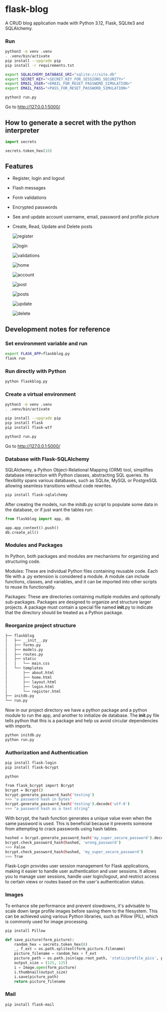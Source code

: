# flask-blog

A CRUD blog application made with Python 3.12, Flask, SQLite3 and SQLAlchemy.

### Run

```bash
python3 -m venv .venv
. .venv/bin/activate
pip install --upgrade pip
pip install -r requirements.txt

export SQLALCHEMY_DATABASE_URI="sqlite:///site.db"
export SECRET_KEY="<SECRET_KEY_FOR_SESSIONS_SECURITY>"
export EMAIL_USER="<EMAIL_FOR_RESET_PASSWORD_SIMULATION>"
export EMAIL_PASS="<PASS_FOR_RESET_PASSWORD_SIMULATION>"

python3 run.py
```

Go to http://127.0.0.1:5000/

## How to generate a secret with the python interpreter

```python
import secrets

secrets.token_hex(16)
```

## Features

- Register, login and logout
- Flash messages
- Form validations
- Encrypted passwords
- See and update account username, email, password and profile picture
- Create, Read, Update and Delete posts
  
    ![register](https://github.com/agustin-chavez/flask-blog/assets/39955956/846797ec-c244-4534-b67f-04c31a8b7e94)
  
    ![login](https://github.com/agustin-chavez/flask-blog/assets/39955956/f6e54f8c-82fb-4d58-a38b-a16cba767303)
  
    ![validations](https://github.com/agustin-chavez/flask-blog/assets/39955956/f6e3ac4f-e347-4f3f-86c1-92524cbc574f)

    ![home](https://github.com/agustin-chavez/flask-blog/assets/39955956/c2463aa0-ce38-494b-9c8f-21f30d258fcf)

    ![account](https://github.com/agustin-chavez/flask-blog/assets/39955956/cd2e5eea-df0a-477e-9952-f3b622dbda95)

    ![post](https://github.com/agustin-chavez/flask-blog/assets/39955956/701f2d72-394f-430b-8dfd-611f8bcb3a66)
  
    ![posts](https://github.com/agustin-chavez/flask-blog/assets/39955956/63eb7081-e7c1-44ef-8a0a-05154ea33a9a)

    ![update](https://github.com/agustin-chavez/flask-blog/assets/39955956/e4347a6a-99eb-427e-a5e9-2027796ece1f)

    ![delete](https://github.com/agustin-chavez/flask-blog/assets/39955956/5843b1e3-0631-4ab8-932d-6c63455fd39c)


## Development notes for reference

### Set environment variable and run

```bash
export FLASK_APP=flaskblog.py
flask run
```

### Run directly with Python

```bash
python flaskblog.py
```

### Create a virtual environment

```bash
python3 -m venv .venv
. .venv/bin/activate

pip install --upgrade pip
pip install Flask
pip install flask-wtf

python3 run.py
```

Go to http://127.0.0.1:5000/

### Database with Flask-SQLAlchemy

SQLAlchemy, a Python Object-Relational Mapping (ORM) tool, simplifies database interaction with Python classes,
abstracting SQL queries. Its flexibility spans various databases, such as SQLite, MySQL or PostgreSQL allowing seamless
transitions without code rewrites.

```bash
pip install flask-sqlalchemy
```

After creating the models, run the initdb.py script to populate some data in the database, or if just want the tables
run:

```python
from flaskblog import app, db

app.app_context().push()
db.create_all()
```

### Modules and Packages

In Python, both packages and modules are mechanisms for organizing and structuring code.

Modules: These are individual Python files containing reusable code. Each file with a .py extension is considered a
module. A module can include functions, classes, and variables, and it can be imported into other scripts to reuse its
functionality.

Packages: These are directories containing multiple modules and optionally sub-packages. Packages are designed to
organize and structure larger projects. A package must contain a special file named __init__.py to indicate that the
directory should be treated as a Python package.

### Reorganize project structure

```bash
├── flaskblog
│   ├── __init__.py
│   ├── forms.py
│   ├── models.py
│   ├── routes.py
│   ├── static
│   │   └── main.css
│   └── templates
│       ├── about.html
│       ├── home.html
│       ├── layout.html
│       ├── login.html
│       └── register.html
├── initdb.py
└── run.py
```

Now in our project directory we have a python package and a python module to run the app, and another to initialize de
database.
The __init__.py file tells python that this is a package and help us avoid circular dependencies with imports.

```bash
python initdb.py
python run.py
```

### Authorization and Authentication

```bash
pip install flask-login
pip install flask-bcrypt

python

from flask_bcrypt import Bcrypt
bcrypt = Bcrypt()
bcrypt.generate_password_hash('testing')
>>> "a password hash in bytes"
bcrypt.generate_password_hash('testing').decode('utf-8')
>>> "a password hash as a text string"
```

With bcrypt, the hash function generates a unique value even when the same password is used. This is beneficial because
it prevents someone from attempting to crack passwords using hash tables.

```bash
hashed = bcrypt.generate_password_hash('my_super_secure_password').decode('utf-8')
bcrypt.check_password_hash(hashed, 'wrong_password')
>>> False
bcrypt.check_password_hash(hashed, 'my_super_secure_password')
>>> True
```

Flask-Login provides user session management for Flask applications, making it easier to handle user authentication and
user sessions. It allows you to manage user sessions, handle user login/logout, and restrict access to certain views or
routes based on the user's authentication status.

### Images

To enhance site performance and prevent slowdowns, it's advisable to scale down large profile images before saving them
to the filesystem. This can be achieved using various Python libraries, such as Pillow (PIL), which is commonly used for
image processing.

```bash
pip install Pillow
```

```python
def save_picture(form_picture):
    random_hex = secrets.token_hex(8)
    _, f_ext = os.path.splitext(form_picture.filename)
    picture_filename = random_hex + f_ext
    picture_path = os.path.join(app.root_path, 'static/profile_pics', picture_filename)
    output_size = (125, 125)
    i = Image.open(form_picture)
    i.thumbnail(output_size)
    i.save(picture_path)
    return picture_filename
```

### Mail

```bash
pip install flask-mail
```
